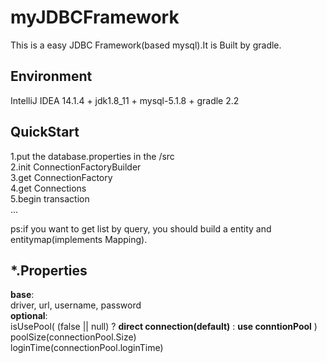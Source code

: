 # myJDBCFramework
This is a easy JDBC Framework(based mysql).It is Built by gradle.

## Environment
IntelliJ IDEA 14.1.4 + jdk1.8_11 + mysql-5.1.8 + gradle 2.2


## QuickStart

1.put the database.properties in the /src  
2.init ConnectionFactoryBuilder  
3.get ConnectionFactory  
4.get Connections  
5.begin transaction  
...

ps:if you want to get list<entity> by query, you should build a entity and entitymap(implements Mapping).

## *.Properties
**base**:  
driver, url, username, password  
__optional__:  
isUsePool( (false || null) ? __direct connection(default)__ : __use conntionPool__ )  
poolSize(connectionPool.Size)  
loginTime(connectionPool.loginTime) 
